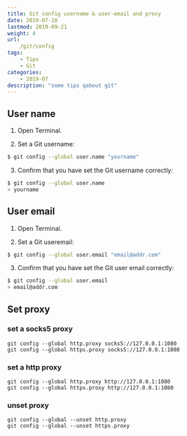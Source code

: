 ```yaml
---
title: Git config username & user-email and proxy
date: 2019-07-10
lastmod: 2019-09-21 
weight: 4
url:
    /git/config
tags:
    - Tips  
    - Git
categories:
    - 2019-07
description: "some tips qabout git"
---
```



## User name
1. Open Terminal.

2. Set a Git username:

```bash
$ git config --global user.name "yourname"
```

3. Confirm that you have set the Git username correctly:

```bash
$ git config --global user.name
> yourname
```

## User email
1. Open Terminal.

2. Set a Git useremail:

```bash
$ git config --global user.email "email@addr.com"
```

3. Confirm that you have set the Git user email correctly:

```bash
$ git config --global user.email
> email@addr.com
```

## Set proxy

### set a socks5 proxy
```
git config --global http.proxy socks5://127.0.0.1:1080
git config --global https.proxy socks5://127.0.0.1:1080
```

### set a http proxy
```
git config --global http.proxy http://127.0.0.1:1080
git config --global https.proxy http://127.0.0.1:1080
```

### unset proxy
```
git config --global --unset http.proxy
git config --global --unset https.proxy
```